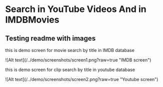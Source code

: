 # Search in YouTube Videos And in IMDBMovies
<h2>Testing readme with images</h2>

<p>this is demo screen for movie search by title in IMDB database</p>
![Alt text](/../demo/screenshots/screen1.png?raw=true "IMDB screen")

<p>this is demo screen for clip search by title in youtube database</p>
![Alt text](/../demo/screenshots/screen2.png?raw=true "Youtube screen") 